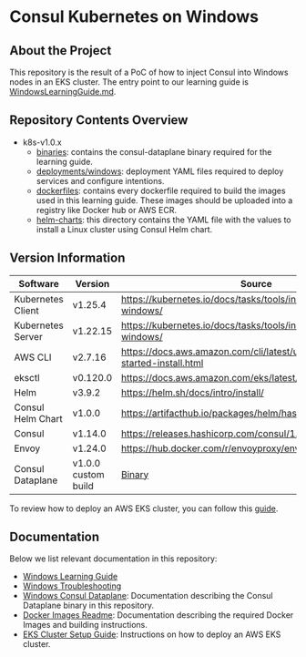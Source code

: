 # Consul Kubernetes on Windows

## About the Project

This repository is the result of a PoC of how to inject Consul into Windows nodes in an EKS cluster. The entry point to our learning guide is [WindowsLearningGuide.md](./WindowsLearningGuide.md).

## Repository Contents Overview

- k8s-v1.0.x
  - [binaries](k8s-v1.0.x/binaries/): contains the consul-dataplane binary required for the learning guide.
  - [deployments/windows](k8s-v1.0.x/deployments/windows/): deployment YAML files required to deploy services and configure intentions.
  - [dockerfiles](k8s-v1.0.x/dockerfiles/): contains every dockerfile required to build the images used in this learning guide. These images should be uploaded into a registry like Docker hub or AWS ECR.
  - [helm-charts](k8s-v1.0.x/helm-charts/): this directory contains the YAML file with the values to install a Linux cluster using Consul Helm chart.

## Version Information

|Software           |Version             |Source                                                                           |
|-------------------|--------------------|---------------------------------------------------------------------------------|
|Kubernetes Client  |v1.25.4             |<https://kubernetes.io/docs/tasks/tools/install-kubectl-windows/>                |
|Kubernetes Server  |v1.22.15            |<https://kubernetes.io/docs/tasks/tools/install-kubectl-windows/>                |
|AWS CLI            |v2.7.16             |<https://docs.aws.amazon.com/cli/latest/userguide/getting-started-install.html>  |
|eksctl             |v0.120.0            |<https://docs.aws.amazon.com/eks/latest/userguide/eksctl.html>                   |
|Helm               |v3.9.2              |<https://helm.sh/docs/intro/install/>                                            |
|Consul Helm Chart  |v1.0.0              |<https://artifacthub.io/packages/helm/hashicorp/consul>                          |
|Consul             |v1.14.0             |<https://releases.hashicorp.com/consul/1.14.0/>                                  |
|Envoy              |v1.24.0             |<https://hub.docker.com/r/envoyproxy/envoy-windows/tags>                         |
|Consul Dataplane   |v1.0.0 custom build | [Binary](k8s-v1.0.x/binaries/)                                                  |

To review how to deploy an AWS EKS cluster, you can follow this [guide](./k8s-v1.0.x/helm-charts/README.md).  

## Documentation

Below we list relevant documentation in this repository:

- [Windows Learning Guide](./WindowsLearningGuide.md)
- [Windows Troubleshooting](./WindowsTroubleshooting.md)
- [Windows Consul Dataplane](k8s-v1.0.x/binaries/README.md): Documentation describing the Consul Dataplane binary in this repository.
- [Docker Images Readme](./k8s-v1.0.x/dockerfiles/README.md): Documentation describing the required Docker Images and building instructions.
- [EKS Cluster Setup Guide](./k8s-v1.0.x/helm-charts/README.md): Instructions on how to deploy an AWS EKS cluster.
